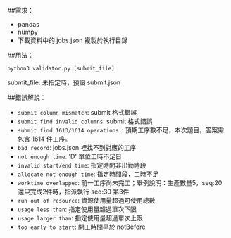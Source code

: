 ##需求：
* pandas
* numpy
* 下載資料中的 jobs.json 複製於執行目錄

##用法：

`python3 validator.py [submit_file]`

submit_file: 未指定時，預設 submit.json

##錯誤解說：
 * `submit column mismatch`: submit 格式錯誤
 * `submit find invalid columns`: submit 格式錯誤
 * `submit find 1613/1614 operations.`: 預期工序數不足，本次題目，答案需包含 1614 件工序。
 * `bad record`: jobs.json 裡找不到對應的工序
 * `not enough time`: 'D' 單位工時不足日
 * `invalid start/end time`: 指定時間非出勤時段
 * `allocate not enough time`: 指定時間段，工時不足
 * `worktime overlapped`: 前一工序尚未完工；舉例說明：生產數量5，seq:20 還只完成2件時，指派執行 seq:30 第3件
 * `run out of resource`: 資源使用量超過可使用總數
 * `usage less than`: 指定使用量超過單次下限
 * `usage larger than`: 指定使用量超過單次上限
 * `too early to start`: 開工時間早於 notBefore
